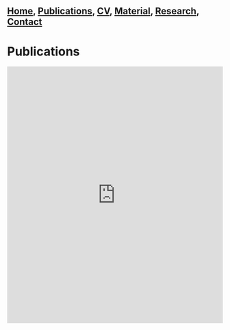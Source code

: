 ## [Home](/ema-webpage/index), [Publications](/ema-webpage/content/publications), [CV](/ema-webpage/content/cv), [Material](/ema-webpage/content/material), [Research](/ema-webpage/content/research), [Contact](/ema-webpage/content/contact)

# Publications

<embed id="publication_list" height="600" src="https://haltools.inria.fr/Public/afficheRequetePubli.php?idHal=emanuele-natale&CB_ref_biblio=oui&langue=Anglais&tri_exp=annee_publi&tri_exp2=typdoc&tri_exp3=date_publi&ordre_aff=TA&Fen=Aff&css=../css/VisuRubriqueEncadre.css" width="100%"> 

<script>
    document.getElementById("publication_list").style.height = window.innerHeight + "px"; 
</script>

